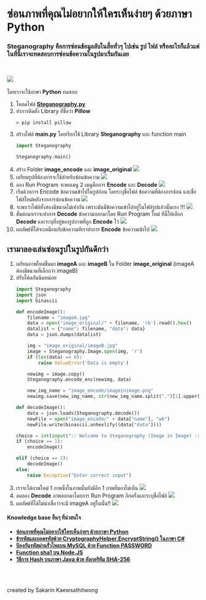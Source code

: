# ซ่อนภาพที่คุณไม่อยากให้ใครเห็นง่ายๆ ด้วยภาษา Python

### Steganography คือการซ่อนข้อมูลลับในสื่อทั่วๆ ไปเช่น รูป ไฟล์ หรืออะไรก็แล้วแต่ ในที่นี้เราจะทดสอบการซ่อนข้อความในรูปมาเริ่มกันเลย
<br>

![](../../assets/img/Python00.png)
<br>
<br>
โดยเราจะใช้ภาษา **Python** ทดสอบ
1. โหลดไฟล์ **[Steganography.py](/Steganography.py)**
1. ทำการติดตั้ง Library ที่ชื่อว่า **Pillow**
    ```shell
    > pip install pillow
    ```
1. สร้างไฟล์ **main.py** โดยเรียกใช้ Library **Steganography** และ function main
    ```python
    import Steganography

    Steganography.main()
    ```
1. สร้าง Folder **image_encode** และ **image_original**
    ![](../../assets/img/Python02.png)
1. เตรียมรูปที่ต้องการจะใช้สำหรับซ่อนข้อความ
    ![](../../assets/img/Python03.png)
1. ลอง Run Program จะพบเมนู 2 เมนูคือการ **Encode** และ **Decode**
    ![](../../assets/img/Python01.png)
1. เริ่มด้วยการ Encode ข้อความเข้าไปในรูปก่อน โดยระบุชื่อไฟล์ ข้อความที่ต้องการซ่อน และชื่อไฟล์ใหม่หลังจากการซ่อนข้อความ
    ![](../../assets/img/Python04.png)
1. จะพบว่าไฟล์ทั้งสองมีขนาดไม่เท่ากัน เพราะมันมีข้อความเข้าไปอยู่ในไฟล์รูปแล้วนั้นเอง !!!
    ![](../../assets/img/Python05.png)
1. ขั้นต่อมาเราจะทำการ **Decode** ข้อความออกมาโดย Run Program ใหม่ ทีนี้ให้เลือก **Decode** และระบุที่อยู่ของรูปภาพที่ถูก **Encode** ไว้
    ![](../../assets/img/Python06.png)
1. ผลลัพธ์ที่ได้จะเหมือนกับข้อความทีเราทำการ **Encode** ข้อความเข้าไป
    ![](../../assets/img/Python07.png)

## เรามาลองเล่นซ่อนรูปในรูปกันดีกว่า
1. เตรียมภาพใหม่ขึ้นมา **imageA** และ **imageB** ใน Folder **image_original** (imageA ต้องมีขนาดที่เล็กกว่า imageB)
1. ปรับโค้ดกันนิดหน่อย
    ```python
    import Steganography
    import json
    import binascii

    def encodeImage():
        filename = "imageA.jpg"
        data = open("image_original/" + filename, 'rb').read().hex()
        datalist = {"name": filename, "data": data}
        data = json.dumps(datalist)

        img = "image_original/imageB.jpg"
        image = Steganography.Image.open(img, 'r')
        if (len(data) == 0):
            raise ValueError('Data is empty')

        newimg = image.copy()
        Steganography.encode_enc(newimg, data)

        new_img_name = "image_encode/imageinimage.png"
        newimg.save(new_img_name, str(new_img_name.split(".")[1].upper()))

    def decodeImage():
        data = json.loads(Steganography.decode())
        newFile = open("image_encode/" + data["name"], "wb")
        newFile.write(binascii.unhexlify((data["data"])))

    choice = int(input(":: Welcome to Steganography (Image in Image) ::\n""1. Encode image\n2. Decode image\n"))
    if (choice == 1):
        encodeImage()

    elif (choice == 2):
        decodeImage()
    else:
        raise Exception("Enter correct input")
    ```
1. เราจะได้ภาพใหม่ 1 ภาพซึ่งในภาพนั้นยังมีอีก 1 ภาพที่มองไม่เห็น
    ![](../../assets/img/Python08.png)
1. ลดลอง **Decode** ภาพออกมาโดยการ Run Program อีกครั้งและระบุชื่อไฟล์
    ![](../../assets/img/Python09.png)
1. ผลลัพธ์ที่ได้ไม่น่าเชื่อว่าจะมี imageA อยู่ในนั้น!!
    ![](../../assets/img/Python10.png)

#### Knowledge base อื่นๆ ที่น่าสนใจ
* **[ซ่อนภาพที่คุณไม่อยากให้ใครเห็นง่ายๆ ด้วยภาษา Python](../Python/)**
* **[ข้ารหัสและถอดรหัสด้วย CryptographyHelper.EncryptString() ในภาษา C#](../Csharp/)**
* **[ป้องกันรหัสผ่านรั่วไหลบน MySQL ด้วย Function PASSWORD](../MySQL/)**
* **[Function sha1 บน Node.JS](../JavaScript/)**
* **[วิธีการ Hash บนภาษา Java ด้วย อัลกอริทึม SHA-256](../Java/)**
<br>
<br>

created by Sakarin Kaewsathitwong